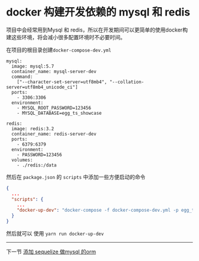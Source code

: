 # docker 构建开发依赖的 mysql 和 redis

项目中会经常用到Mysql 和 redis，所以在开发期间可以更简单的使用docker构建这些环境，将会减小很多配置环境时不必要时间。

在项目的根目录创建`docker-compose-dev.yml`

``` docker
mysql:
  image: mysql:5.7
  container_name: mysql-server-dev
  command:
    ["--character-set-server=utf8mb4", "--collation-server=utf8mb4_unicode_ci"]
  ports:
    - 3306:3306
  environment:
    - MYSQL_ROOT_PASSWORD=123456
    - MYSQL_DATABASE=egg_ts_showcase

redis:
  image: redis:3.2
  container_name: redis-server-dev
  ports:
    - 6379:6379
  environment:
    - PASSWORD=123456
  volumes:
    - ./redis:/data
```

然后在 `package.json` 的 `scripts` 中添加一些方便启动的命令

``` json
{
  ...
  "scripts": {
    ...
    "docker-up-dev": "docker-compose -f docker-compose-dev.yml -p egg_ts_showcase_dev up -d",
  }
}

```

然后就可以 使用 `yarn run docker-up-dev`


---

下一节 [添加 sequelize 做mysql 的orm](https://github.com/ThomasLiu/egg_ts_showcase/blob/learn_3_sequelize/doc/sequelize.md)